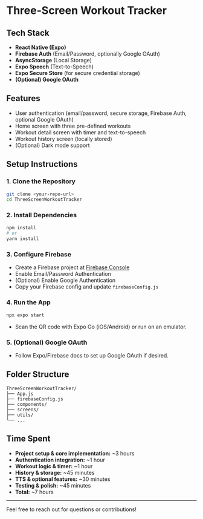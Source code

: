 # Three-Screen Workout Tracker

## Tech Stack
- **React Native (Expo)**
- **Firebase Auth** (Email/Password, optionally Google OAuth)
- **AsyncStorage** (Local Storage)
- **Expo Speech** (Text-to-Speech)
- **Expo Secure Store** (for secure credential storage)
- **(Optional) Google OAuth**

## Features
- User authentication (email/password, secure storage, Firebase Auth, optional Google OAuth)
- Home screen with three pre-defined workouts
- Workout detail screen with timer and text-to-speech
- Workout history screen (locally stored)
- (Optional) Dark mode support

## Setup Instructions

### 1. Clone the Repository
```bash
git clone <your-repo-url>
cd ThreeScreenWorkoutTracker
```

### 2. Install Dependencies
```bash
npm install
# or
yarn install
```

### 3. Configure Firebase
- Create a Firebase project at [Firebase Console](https://console.firebase.google.com/)
- Enable Email/Password Authentication
- (Optional) Enable Google Authentication
- Copy your Firebase config and update `firebaseConfig.js`

### 4. Run the App
```bash
npx expo start
```
- Scan the QR code with Expo Go (iOS/Android) or run on an emulator.

### 5. (Optional) Google OAuth
- Follow Expo/Firebase docs to set up Google OAuth if desired.

## Folder Structure
```
ThreeScreenWorkoutTracker/
├── App.js
├── firebaseConfig.js
├── components/
├── screens/
├── utils/
└── ...
```

## Time Spent
- **Project setup & core implementation:** ~3 hours
- **Authentication integration:** ~1 hour
- **Workout logic & timer:** ~1 hour
- **History & storage:** ~45 minutes
- **TTS & optional features:** ~30 minutes
- **Testing & polish:** ~45 minutes
- **Total:** ~7 hours

---
Feel free to reach out for questions or contributions!
